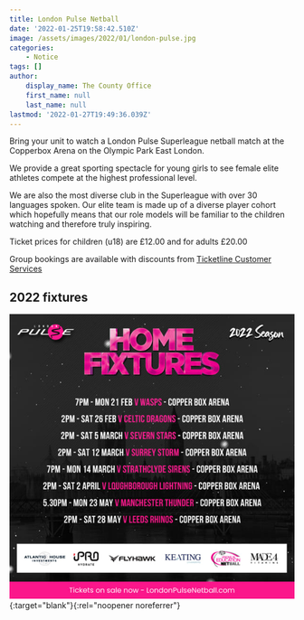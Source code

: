 ```yaml
---
title: London Pulse Netball
date: '2022-01-25T19:58:42.510Z'
image: /assets/images/2022/01/london-pulse.jpg
categories:
    - Notice
tags: []
author:
    display_name: The County Office
    first_name: null
    last_name: null
lastmod: '2022-01-27T19:49:36.039Z'
---
```


Bring your unit to watch a London Pulse Superleague netball match at the Copperbox Arena on the Olympic Park East London.

We provide a great sporting spectacle for young girls to see female elite athletes compete at the highest professional level. 

We are also the most diverse club in the Superleague with over 30 languages spoken. Our elite team is made up of a diverse player cohort which hopefully means that our role models will be familiar to the children watching and therefore truly inspiring.

Ticket prices for children (u18) are £12.00 and for adults £20.00
 
Group bookings are available with discounts from [Ticketline Customer Services][2]

## 2022 fixtures
[![London Pulse Home Fixtures](/assets/images/2022/01/pulse-fixtures2022.jpg)][1]{:target="blank"}{:rel="noopener noreferrer"}

[1]: https://londonpulsenetball.ticketline.co.uk/
[2]: mailto:customerservices@ticketline.co.uk